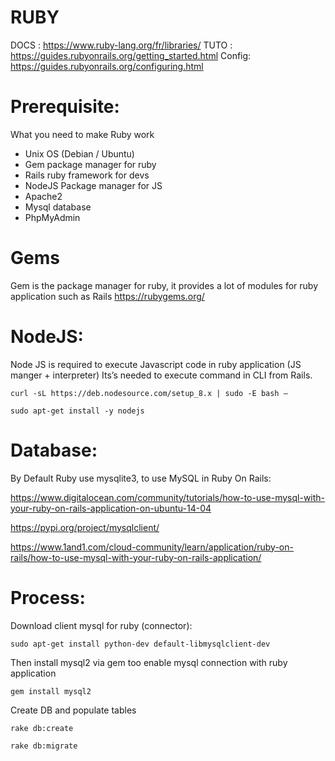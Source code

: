 RUBY
========

DOCS : https://www.ruby-lang.org/fr/libraries/
TUTO : https://guides.rubyonrails.org/getting_started.html
Config: https://guides.rubyonrails.org/configuring.html

# Prerequisite:

What you need to make Ruby work
- Unix		OS (Debian / Ubuntu)
- Gem		package manager for ruby
- Rails		ruby framework for devs 
- NodeJS		Package manager for JS
- Apache2
- Mysql database
- PhpMyAdmin

# Gems

Gem is the package manager for ruby, it provides a lot of modules for ruby application such as Rails
https://rubygems.org/

# NodeJS:

Node JS is required to execute Javascript code in ruby application (JS manger + interpreter)
Its’s needed to execute command in CLI from Rails.

`curl -sL https://deb.nodesource.com/setup_8.x | sudo -E bash –`

`sudo apt-get install -y nodejs`

Database:
========
By Default Ruby use mysqlite3, to use MySQL in Ruby On Rails:

https://www.digitalocean.com/community/tutorials/how-to-use-mysql-with-your-ruby-on-rails-application-on-ubuntu-14-04

https://pypi.org/project/mysqlclient/

https://www.1and1.com/cloud-community/learn/application/ruby-on-rails/how-to-use-mysql-with-your-ruby-on-rails-application/

# Process:

Download client mysql for ruby (connector):

`sudo apt-get install python-dev default-libmysqlclient-dev`

Then install mysql2 via gem too enable mysql connection with ruby application

`gem install mysql2`

Create DB and populate tables

`rake db:create`

`rake db:migrate`

